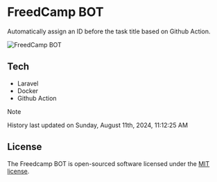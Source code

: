 # FreedCamp BOT

Automatically assign an ID before the task title based on Github Action.

![FreedCamp BOT](https://repository-images.githubusercontent.com/737932867/7d34798b-2680-471c-b089-a78a718d3d6a)

## Tech

- Laravel
- Docker
- Github Action

> [!NOTE]  
> History last updated on Sunday, August 11th, 2024, 11:12:25 AM

## License

The Freedcamp BOT is open-sourced software licensed under the [MIT license](https://opensource.org/licenses/MIT).
